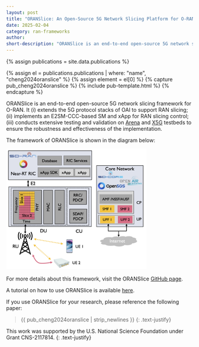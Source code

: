```yaml
---
layout: post
title: "ORANSlice: An Open-Source 5G Network Slicing Platform for O-RAN"
date: 2025-02-04
category: ran-frameworks
author:
short-description: "ORANSlice is an end-to-end open-source 5G network slicing framework for O-RAN based on OAI"
---
```


{% assign publications = site.data.publications %}

{% assign el = publications.publications | where: "name", "cheng2024oranslice" %}
{% assign element = el[0] %}
{% capture pub_cheng2024oranslice %}
{% include pub-template.html %}
{% endcapture %}

ORANSlice is an end-to-end open-source 5G network slicing framework for O-RAN. 
It (i) extends the 5G protocol stacks of OAI to support RAN slicing; (ii) implements an E2SM-CCC-based SM and xApp for RAN slicing control; (iii) conducts extensive testing and validation on [Arena](https://openrangym.com/experimental-platforms/arena) and [X5G](https://x5g.org/) testbeds to ensure the robustness and effectiveness of the implementation.

The framework of ORANSlice is shown in the diagram below:

<img src="/assets/post-assets/oranslice_framework.png" class="post-image" alt="ORANSlice Framework" width="75%">

For more details about this framework, visit the ORANSlice [GitHub page](https://github.com/wineslab/ORANSlice).

A tutorial on how to use ORANSlice is available [here](/tutorials/oranslice-tutorial).

If you use ORANSlice for your research, please reference the following paper:

> {{ pub_cheng2024oranslice | strip_newlines }}
> {: .text-justify}

This work was supported by the U.S. National Science Foundation under Grant CNS-2117814.
{: .text-justify}
